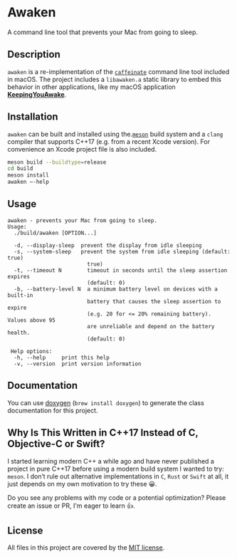 # Awaken 
A command line tool that prevents your Mac from going to sleep.

## Description
`awaken` is a re-implementation of the [`caffeinate`](https://web.archive.org/web/20140604153141/https://developer.apple.com/library/mac/documentation/Darwin/Reference/ManPages/man8/caffeinate.8.html) command line tool included in macOS. The project includes a `libawaken.a` static library to embed this behavior in other applications, like my macOS application **[KeepingYouAwake](https://github.com/newmarcel/KeepingYouAwake)**.

## Installation
`awaken` can be built and installed using the.[`meson`](https://mesonbuild.com) build system and a `clang` compiler that supports C++17 (e.g. from a recent Xcode version). For convenience an Xcode project file is also included.

```bash
meson build --buildtype=release
cd build
meson install
awaken —-help
```

## Usage
```
awaken - prevents your Mac from going to sleep.
Usage:
  ./build/awaken [OPTION...]

  -d, --display-sleep  prevent the display from idle sleeping
  -s, --system-sleep   prevent the system from idle sleeping (default: true)
                         true)
  -t, --timeout N        timeout in seconds until the sleep assertion expires
                         (default: 0)
  -b, --battery-level N  a minimum battery level on devices with a built-in
                         battery that causes the sleep assertion to expire
                         (e.g. 20 for <= 20% remaining battery). Values above 95
                         are unreliable and depend on the battery health.
                         (default: 0)

 Help options:
  -h, --help     print this help
  -v, --version  print version information
```

## Documentation
You can use [doxygen](http://www.doxygen.nl) (`brew install doxygen`) to generate the class documentation for this project.

## Why Is This Written in C++17 Instead of C, Objective-C or Swift?
I started learning modern C++ a while ago and have never published a project in pure C++17 before using a modern build system I wanted to try: `meson`.
I don’t rule out alternative implementations in `C`, `Rust` or `Swift` at all, it just depends on my own motivation to try these 😀.

Do you see any problems with my code or a potential optimization? Please create an issue or PR, I'm eager to learn 👍.

## License
All files in this project are covered by the [MIT license](http://opensource.org/licenses/MIT).
